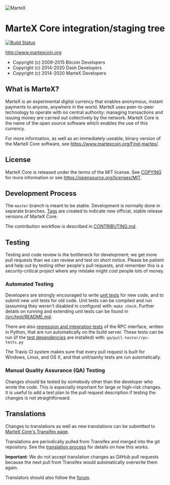 ![MarteX](https://github.com/martexcoin/martexcoin/raw/master/src/qt/res/icons/bitcoin.png "MarteX")

MarteX Core integration/staging tree
=====================================
[![Build Status](https://travis-ci.org/martexcoin/martexcoin.svg?branch=master)](https://travis-ci.org/martexcoin/martexcoin)


http://www.martexcoin.org

- Copyright (c) 2009-2015 Bitcoin Developers
- Copyright (c) 2014-2020 Dash Developers
- Copyright (c) 2014-2020 MarteX Developers

What is MarteX?
----------------

MarteX is an experimental digital currency that enables anonymous, instant
payments to anyone, anywhere in the world. MarteX uses peer-to-peer technology
to operate with no central authority: managing transactions and issuing money
are carried out collectively by the network. MarteX Core is the name of the open
source software which enables the use of this currency.

For more information, as well as an immediately useable, binary version of
the MarteX Core software, see https://www.martexcoin.org/Find-martex/.


License
-------

MarteX Core is released under the terms of the MIT license. See [COPYING](COPYING) for more
information or see https://opensource.org/licenses/MIT.

Development Process
-------------------

The `master` branch is meant to be stable. Development is normally done in separate branches.
[Tags](https://github.com/martexcoin/martexcoin/tags) are created to indicate new official,
stable release versions of MarteX Core.

The contribution workflow is described in [CONTRIBUTING.md](CONTRIBUTING.md).

Testing
-------

Testing and code review is the bottleneck for development; we get more pull
requests than we can review and test on short notice. Please be patient and help out by testing
other people's pull requests, and remember this is a security-critical project where any mistake might cost people
lots of money.

### Automated Testing

Developers are strongly encouraged to write [unit tests](src/test/README.md) for new code, and to
submit new unit tests for old code. Unit tests can be compiled and run
(assuming they weren't disabled in configure) with: `make check`. Further details on running
and extending unit tests can be found in [/src/test/README.md](/src/test/README.md).

There are also [regression and integration tests](/qa) of the RPC interface, written
in Python, that are run automatically on the build server.
These tests can be run (if the [test dependencies](/qa) are installed) with: `qa/pull-tester/rpc-tests.py`

The Travis CI system makes sure that every pull request is built for Windows, Linux, and OS X, and that unit/sanity tests are run automatically.

### Manual Quality Assurance (QA) Testing

Changes should be tested by somebody other than the developer who wrote the
code. This is especially important for large or high-risk changes. It is useful
to add a test plan to the pull request description if testing the changes is
not straightforward.

Translations
------------

Changes to translations as well as new translations can be submitted to
[MarteX Core's Transifex page](https://www.transifex.com/projects/p/martexcoin/).

Translations are periodically pulled from Transifex and merged into the git repository. See the
[translation process](doc/translation_process.md) for details on how this works.

**Important**: We do not accept translation changes as GitHub pull requests because the next
pull from Transifex would automatically overwrite them again.

Translators should also follow the [forum](https://www.martexcoin.org/forum/topic/martexcoin-worldwide-collaboration.88/).
